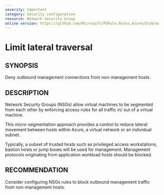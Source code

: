 ```yaml
---
severity: Important
category: Security configuration
resource: Network Security Group
online version: https://github.com/Microsoft/PSRule.Rules.Azure/blob/master/docs/rules/en/Azure.NSG.LateralTraversal.md
---
```


# Limit lateral traversal

## SYNOPSIS

Deny outbound management connections from non-management hosts.

## DESCRIPTION

Network Security Groups (NSGs) allow virtual machines to be segmented from each other by enforcing access rules for all traffic in/ out of a virtual machine.

This micro-segmentation approach provides a control to reduce lateral movement between hosts within Azure, a virtual network or an individual subnet.

Typically, a subset of trusted hosts such as privileged access workstations, bastion hosts or jump boxes will be used for management.
Management protocols originating from application workload hosts should be blocked.

## RECOMMENDATION

Consider configuring NSGs rules to block outbound management traffic from non-management hosts.
